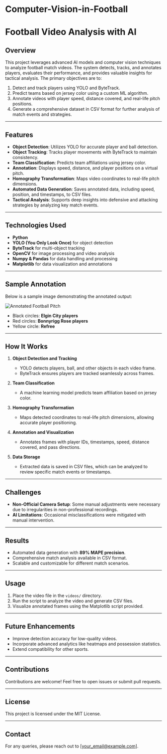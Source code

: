 # Computer-Vision-in-Football
# Football Video Analysis with AI

## Overview
This project leverages advanced AI models and computer vision techniques to analyze football match videos. The system detects, tracks, and annotates players, evaluates their performance, and provides valuable insights for tactical analysis. The primary objectives are to:

1. Detect and track players using YOLO and ByteTrack.
2. Predict teams based on jersey color using a custom ML algorithm.
3. Annotate videos with player speed, distance covered, and real-life pitch positions.
4. Generate a comprehensive dataset in CSV format for further analysis of match events and strategies.

---

## Features
- **Object Detection**: Utilizes YOLO for accurate player and ball detection.
- **Object Tracking**: Tracks player movements with ByteTrack to maintain consistency.
- **Team Classification**: Predicts team affiliations using jersey color.
- **Annotation**: Displays speed, distance, and player positions on a virtual pitch.
- **Homography Transformation**: Maps video coordinates to real-life pitch dimensions.
- **Automated Data Generation**: Saves annotated data, including speed, position, and timestamps, to CSV files.
- **Tactical Analysis**: Supports deep insights into defensive and attacking strategies by analyzing key match events.

---

## Technologies Used
- **Python**
- **YOLO (You Only Look Once)** for object detection
- **ByteTrack** for multi-object tracking
- **OpenCV** for image processing and video analysis
- **Numpy & Pandas** for data handling and processing
- **Matplotlib** for data visualization and annotations

---

## Sample Annotation
Below is a sample image demonstrating the annotated output:

![Annotated Football Pitch](Sample_annotated.png)

- Black circles: **Elgin City players**
- Red circles: **Bonnyrigg Rose players**
- Yellow circle: **Refree**
  

---

## How It Works
1. **Object Detection and Tracking**
   - YOLO detects players, ball, and other objects in each video frame.
   - ByteTrack ensures players are tracked seamlessly across frames.

2. **Team Classification**
   - A machine learning model predicts team affiliation based on jersey color.

3. **Homography Transformation**
   - Maps detected coordinates to real-life pitch dimensions, allowing accurate player positioning.

4. **Annotation and Visualization**
   - Annotates frames with player IDs, timestamps, speed, distance covered, and pass directions.

5. **Data Storage**
   - Extracted data is saved in CSV files, which can be analyzed to review specific match events or timestamps.

---

## Challenges
- **Non-Official Camera Setup**: Some manual adjustments were necessary due to irregularities in non-professional recordings.
- **AI Limitations**: Occasional misclassifications were mitigated with manual intervention.

---

## Results
- Automated data generation with **89% MAPE precision**.
- Comprehensive match analysis available in CSV format.
- Scalable and customizable for different match scenarios.

---

## Usage
1. Place the video file in the `videos/` directory.
2. Run the script to analyze the video and generate CSV files.
3. Visualize annotated frames using the Matplotlib script provided.

---

## Future Enhancements
- Improve detection accuracy for low-quality videos.
- Incorporate advanced analytics like heatmaps and possession statistics.
- Extend compatibility for other sports.

---

## Contributions
Contributions are welcome! Feel free to open issues or submit pull requests.

---

## License
This project is licensed under the MIT License.

---

## Contact
For any queries, please reach out to [your_email@example.com].

